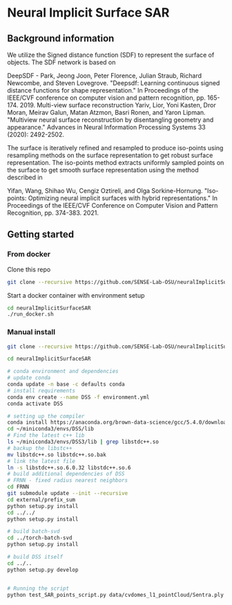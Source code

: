 # Neural Implicit Surface SAR 

## Background information 
We utilize the Signed distance function (SDF) to represent the surface of objects. The SDF network is based on

DeepSDF - Park, Jeong Joon, Peter Florence, Julian Straub, Richard Newcombe, and Steven Lovegrove. "Deepsdf: Learning continuous signed distance functions for shape representation." In Proceedings of the IEEE/CVF conference on computer vision and pattern recognition, pp. 165-174. 2019.
Multi-view surface reconstruction Yariv, Lior, Yoni Kasten, Dror Moran, Meirav Galun, Matan Atzmon, Basri Ronen, and Yaron Lipman. "Multiview neural surface reconstruction by disentangling geometry and appearance." Advances in Neural Information Processing Systems 33 (2020): 2492-2502.

The surface is iteratively refined and resampled to produce iso-points using resampling methods on the surface representation to get robust surface representation. The iso-points method extracts uniformly sampled points on the surface to get smooth surface representation using the method described in 

Yifan, Wang, Shihao Wu, Cengiz Oztireli, and Olga Sorkine-Hornung. "Iso-points: Optimizing neural implicit surfaces with hybrid representations." In Proceedings of the IEEE/CVF Conference on Computer Vision and Pattern Recognition, pp. 374-383. 2021.


## Getting started

### From docker

Clone this repo

```bash
git clone --recursive https://github.com/SENSE-Lab-OSU/neuralImplicitSurfaceSAR.git
```

Start a docker container with environment setup

```bash
cd neuralImplicitSurfaceSAR
./run_docker.sh
```


### Manual install
<!-- # Installation instructions -->

````bash 
git clone --recursive https://github.com/SENSE-Lab-OSU/neuralImplicitSurfaceSAR.git

cd neuralImplicitSurfaceSAR

# conda environment and dependencies
# update conda
conda update -n base -c defaults conda
# install requirements
conda env create --name DSS -f environment.yml
conda activate DSS

# setting up the compiler 
conda install https://anaconda.org/brown-data-science/gcc/5.4.0/download/linux-64/gcc-5.4.0-0.tar.bz2
cd ~/miniconda3/envs/DSS/lib
# Find the latest c++ lib
ls ~/miniconda3/envs/DSS3/lib | grep libstdc++.so
# backup the libstc++
mv libstdc++.so libstdc++.so.bak
# link the latest file
ln -s libstdc++.so.6.0.32 libstdc++.so.6
# build additional dependencies of DSS
# FRNN - fixed radius nearest neighbors
cd FRNN
git submodule update --init --recursive
cd external/prefix_sum
python setup.py install
cd ../../
python setup.py install

# build batch-svd
cd ../torch-batch-svd
python setup.py install

# build DSS itself
cd ../..
python setup.py develop


# Running the script
python test_SAR_points_script.py data/cvdomes_l1_pointCloud/Sentra.ply --lambda_eikonal 3 --lambda_surface_sdf 4000 --lambda_surface_normal 5 --warm_up 500 --lambda_iso_normal 5 --denoise_normal --use_off_normal_loss -d sdf --lambda_iso_sdf 1000 --lambda_inter_sdf 100 --numberFrequencyFeatures 8 --totalIteration 30000 --resample_every 2000  -o experiments/sentra